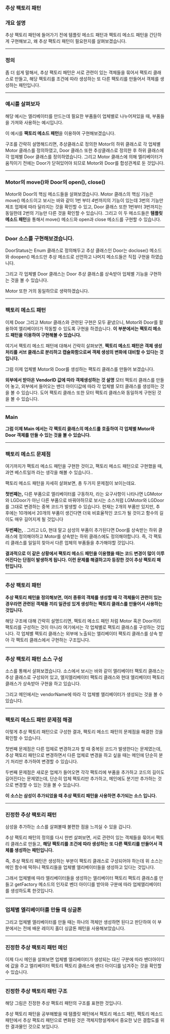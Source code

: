 ### 추상 팩토리 패턴

### **개요 설명**

추상 팩토리 패턴에 들어가기 전에 템플릿 메소드 패턴과 팩토리 메소드 패턴을 간단하게 구현해보고, 왜 추상 팩토리 패턴이 필요한지를 살펴보겠습니다.

---

### **정의**

좀 더 쉽게 말해서, 추상 팩토리 패턴은 서로 관련이 있는 객체들을 묶어서 팩토리 클래스로 만들고, 해당 팩토리를 조건에 따라 생성하는 또 다른 팩토리를 만들어서 객체를 생성하는 패턴입니다.

---

### **예시를 살펴보자**

해당 예시는 엘리베이터를 만드는데 필요한 부품들이 업체별로 나누어져있을 때, 부품들을 가져와 사용하는 예시입니다.

이 예시를 **팩토리 메소드 패턴**을 이용하여 구현해보겠습니다.

구조를 간략히 설명해드리면, 추상클래스로 정의한 Motor의 하위 클래스로 각 업체별 Motor 클래스를 정의하였고, Door 클래스 또한 추상클래스로 정의한 후 하위 클래스에 각 업체별 Door 클래스를 정의하였습니다. 그리고 Motor 클래스에 의해 엘리베이터가 움직이기 전에는 Door가 닫혀있어야 되므로 Motor와 Door를 합성관계로 둔 것입니다.

---

### **Motor의 move()와 Door의 open(), close()**

Motor와 Door의 핵심 메소드들을 살펴보겠습니다.
Motor 클래스의 핵심 기능은 move() 메소드이고 보시는 바와 같이 1번 부터 4번까지의 기능이 있는데 3번의 기능만 제조 업체에 따라 달라지는 것을 확인할 수 있고, Door 클래스 또한 1번부터 3번까지는 동일한데 2번의 기능만 다른 것을 확인할 수 있습니다. 
그리고 이 두 메소드들은 **템플릿 메소드 패턴**을 통해서 move() 메소드와 open과 close 메소드를 구현할 수 있습니다.

---

### **Door 소스를 구현해보겠습니다.**

DoorStatus는 Enum 클래스로 정의해두고 추상 클래스인 Door는 doclose() 메소드와 doopen() 메소드만 추상 메소드로 선언하고 나머지 메소드들은 직접 구현을 하였습니다.  

그리고 각 업체별 Door 클래스는 Door 추상 클래스를 상속받아 업체별 기능을 구현하는 것을 볼 수 있습니다.

Motor 또한 거의 동일하므로 생략하겠습니다.

---

### **팩토리 메소드 패턴**

이제 Door 그리고 Motor 클래스와 관련된 구현은 모두 끝냈으니, Motor와 Door를 활용하여 엘리베이터가 작동할 수 있도록 구현을 하겠습니다.
**이 부분에서는 팩토리 메소드 패턴을 이용하여 구현해볼 수 있습니다.**

여기서 팩토리 메소드 패턴에 대해서 간략히 살펴보면, **팩토리 메소드 패턴은 객체 생성 처리를 서브 클래스로 분리하고 캡슐화함으로써 객체 생성의 변화에 대비할 수 있다는 것입니다.**

그럼 이제 업체별 Motor와 Door를 생성하는 팩토리 클래스를 만들어 보겠습니다.

**외부에서 받아온 VendorID 값에 따라 객체생성하는 것 설명**
모터 팩토리 클래스를 만들어 놓고, 외부에서 들어오는 밴더 아이디값에 따라 각 업체별 모터 클래스를 생성하는 것을 볼 수 있습니다.
도어 팩토리 클래스 또한 모터 팩토리 클래스와 동일하게 구현된 것을 볼 수 있습니다.

---

### Main

**그럼 이제 Main 에서는 각 팩토리 클래스의 메소드를 호출하여 각 업체별 Motor와 Door 객체를 만들 수 있는 것을 볼 수 있습니다.**

---

### **팩토리 메소드 문제점**

여기까지가 팩토리 메소드 패턴을 구현한 것이고, 팩토리 메소드 패턴으로 구현했을 때, 과연 베스트일까 라는 생각을 해볼 수 있습니다..

팩토리 메소드 패턴을 자세히 살펴보면, 총 두가지 문제점이 보이는데요.

**첫번째는,**  다른 부품으로 엘리베이터를 구동하자, 라는 요구사항이 나타나면 LGMotor와 LGDoor가 아닌 다른 부품으로 바꿔야하므로 보시는 소스처럼 LGMotor와 LGDoor를 그대로 변경하는 중복 코드가 발생할 수 있습니다. 
현재는 2개의 부품만 있지만, 추 후에는 10개에서 20개의 부품이 생긴다면 더욱 비효율적인 코드가 될 것이고 함수의 길이도 매우 길어지게 될 것입니다

**두번째는,** . 그리고 LG, 현대 말고 삼성의 부품이 추가된다면 Door를 상속받는 하위 클래스에 정의해야하고 Motor를 상속받는 하위 클래스에도 정의해야합니다. 즉, 각 팩토리 클래스를 일일히 찾아서 다른 업체의 부품들을 추가해야할 것입니다.

**결과적으로 이 같은 상황에서 팩토리 메소드 패턴을 이용했을 때는 코드 변경이 많이 이루어진다는 단점이 발생하게 됩니다. 
이런 문제를 해결하고자 등장한 것이 추상 팩토리 패턴입니다.**

---

### **추상 팩토리 패턴**

**추상 팩토리 패턴을 정의해보면, 여러 종류의 객체를 생성할 때 각 객체들이 관련이 있는 경우라면 관련된 객체들 끼리 일관성 있게 생성하는 팩토리 클래스를 만들어서 사용하는 것입니다.**

해당 구조에 대해 간략히 설명드리면, 팩토리 메소드 패턴 처럼 Motor 혹은 Door끼리 팩토리를 구성하는 것이 아니라 여기에서는 각 업체별로 팩토리 클래스를 구성하는 것입니다. 각 업체별 팩토리 클래스는 외부에 노출되는 엘리베이터 팩토리 클래스를 상속 받아 각 팩토리 클래스에서 구현하는 구조입니다.

---

### **추상 팩토리 패턴 소스 구성**

소스를 통해서 살펴보겠습니다.
소스에서 보시는 바와 같이 엘리베이터 팩토리 클래스는 추상 클래스로 구성되어 있고, 엘지엘리베이터 팩토리 클래스와 현대 엘리베이터 팩토리 클래스가 상속받아 구현을 하고 있습니다.

그리고 메인에서는 vendorName에 따라 각 업체별 엘리베이터가 생성되는 것을 볼 수 있습니다.

---

### **팩토리 메소드 패턴 문제점 해결**

이렇게 추상 팩토리 패턴으로 구성한 결과, 팩토리 메소드 패턴의 문제점을 해결한 것을 확인할 수 있습니다.

첫번째 문제점은 다른 업체로 변경하고자 할 때 중복된 코드가 발생한다는 문제였는데, 추상 팩토리 패턴으로 변경하면서 다른 업체로 변경을 하고 싶을 때는 메인에 단순히 분기 처리만 추가하여 변경할 수 있습니다.

두번째 문제점은 새로운 업체가 들어오면 각각 팩토리에 부품을 추가하고 코드의 길이도 길어진다는 문제였는데, 단순히 업체 팩토리만 추가하고, 메인에도 분기만 추가하는 것으로 변경할 수 있는 것을 볼 수 있습니다.

**이 소스는 삼성이 추가되었을 때 추상 팩토리 패턴을 사용하면 추가되는 소스 입니다.**

---

### **진정한 추상 팩토리 패턴**

삼성을 추가하는 소스를 살펴볼때 불편한 점을 느끼실 수 있을 겁니다.

추상 팩토리 패턴의 정의를 다시 한번 살펴보면, 서로 관련이 있는 객체들을 묶어서 팩토리 클래스로 만들고, **해당 팩토리를 조건에 따라 생성하는 또 다른 팩토리를 만들어서 객체를 생성하는 패턴입니다.**

즉, 추상 팩토리 패턴은 생성하는 부분이 팩토리 클래스로 구성되어야 하는데 위 소스는 메인 함수에 떡하니 팩토리들을 업체별 엘리베이터들을 생성하고 있다는 것입니다.

그래서 업체별에 따라 엘리베이터들을 생성하는 엘리베이터 팩토리 팩토리 클래스를 만들고 getFactory 메소드의 인자로 벤더 아이디를 받아와 구분에 따라 업체엘리베이터를 생성하도록 한것입니다.

---

### **업체별 엘리베이터를 만들 때 싱글톤**

그리고 업체별 엘리베이터를 만들 때는 하나의 객체만 생성하면 된다고 판단하여 이 부분에서는 전에 배운 레이지 홀더 싱글톤 패턴을 사용해보았습니다.

---

### **진정한 추상 팩토리 패턴 메인**

이제 다시 메인을 살펴보면 업체별 엘리베이터가 생성되는 대신 구분에 따라 밴더아이디에 값을 주고 엘리베이터 팩토리 팩토리 클래스에 밴더 아이디를 넘겨주는 것을 확인할 수 있습니다.

---

### **진정한 추상 팩토리 패턴 구조**

해당 그림은 진정한 추상 팩토리 패턴의 구조를 표현한 것입니다.

추상 팩토리 패턴을 공부해봤을 때 템플릿 패턴에서 팩토리 메소드 패턴, 팩토리 메소드 패턴에서 추상 팩토리 패턴으로 변화된 것은 객체지향설계에서 중요한 낮은 결합도를 위한 결과물인 것으로 보입니다.

